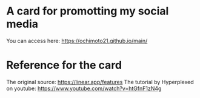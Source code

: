 # A card for promotting my social media
You can access here:
https://ochimoto21.github.io/main/

# Reference for the card
The original source:
https://linear.app/features
The tutorial by Hyperplexed on youtube:
https://www.youtube.com/watch?v=htGfnF1zN4g
